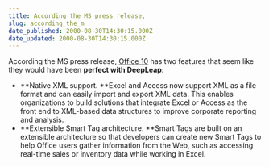 ```yaml
---
title: According the MS press release,
slug: according_the_m
date_published: 2000-08-30T14:30:15.000Z
date_updated: 2000-08-30T14:30:15.000Z
---
```


According the MS press release, [Office 10](http://www.microsoft.com/presspass/press/2000/Aug00/BetaPR.asp) has two features that seem like they would have been **perfect with DeepLeap**:

- **Native XML support. **Excel and Access now support XML as a file format and can easily import and export XML data. This enables organizations to build solutions that integrate Excel or Access as the front end to XML-based data structures to improve corporate reporting and analysis.
- **Extensible Smart Tag architecture. **Smart Tags are built on an extensible architecture so that developers can create new Smart Tags to help Office users gather information from the Web, such as accessing real-time sales or inventory data while working in Excel.
